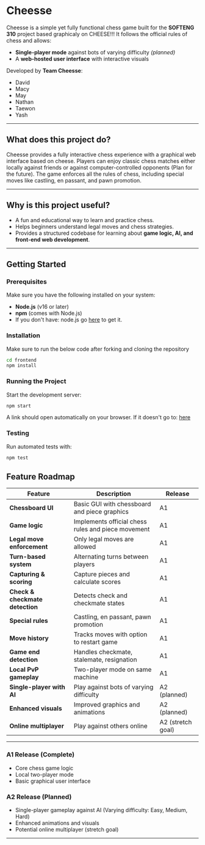 # Cheesse

Cheesse is a simple yet fully functional chess game built for the **SOFTENG 310** project based graphicaly on CHEESE!!!
It follows the official rules of chess and allows:  
- **Single-player mode** against bots of varying difficulty *(planned)*  
- A **web-hosted user interface** with interactive visuals  

Developed by **Team Cheesse**:  
- David
- Macy
- May
- Nathan
- Taewon
- Yash 

---

## What does this project do?  
Cheesse provides a fully interactive chess experience with a graphical web interface based on cheese. Players can enjoy classic chess matches either locally against friends or against computer-controlled opponents (Plan for the future). The game enforces all the rules of chess, including special moves like castling, en passant, and pawn promotion.  

---

## Why is this project useful?  
- A fun and educational way to learn and practice chess.  
- Helps beginners understand legal moves and chess strategies.  
- Provides a structured codebase for learning about **game logic, AI, and front-end web development**.  

---

## Getting Started  

### Prerequisites  
Make sure you have the following installed on your system:  
- **Node.js** (v16 or later)  
- **npm** (comes with Node.js)
- If you don't have: node.js go [here](https://nodejs.org/en/download) to get it.

### Installation  
Make sure to run the below code after forking and cloning the repository

```bash
cd frontend
npm install
```

### Running the Project
Start the development server:
```bash
npm start
```
A link should open automatically on your browser. 
If it doesn't go to: [here](http://localhost:3000/)

### Testing
Run automated tests with:
```bash
npm test
```

## Feature Roadmap  

| Feature              | Description | Release |
|----------------------|-------------|---------|
| **Chessboard UI**    | Basic GUI with chessboard and piece graphics | A1 |
| **Game logic**       | Implements official chess rules and piece movement | A1 |
| **Legal move enforcement** | Only legal moves are allowed | A1 |
| **Turn-based system**| Alternating turns between players | A1 |
| **Capturing & scoring** | Capture pieces and calculate scores | A1 |
| **Check & checkmate detection** | Detects check and checkmate states | A1 |
| **Special rules**    | Castling, en passant, pawn promotion | A1 |
| **Move history**     | Tracks moves with option to restart game | A1 |
| **Game end detection** | Handles checkmate, stalemate, resignation | A1 |
| **Local PvP gameplay** | Two-player mode on same machine | A1 |
| **Single-player with AI** | Play against bots of varying difficulty | A2 (planned) |
| **Enhanced visuals** | Improved graphics and animations | A2 (planned) |
| **Online multiplayer** | Play against others online | A2 (stretch goal) |

---

### A1 Release (Complete)  
- Core chess game logic  
- Local two-player mode  
- Basic graphical user interface  

### A2 Release (Planned)  
- Single-player gameplay against AI (Varying difficulty: Easy, Medium, Hard)
- Enhanced animations and visuals  
- Potential online multiplayer (stretch goal)  

---
